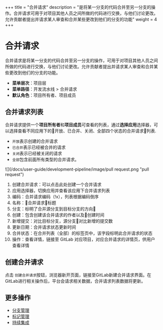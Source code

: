+++
title = "合并请求"
description = "是将某一分支的代码合并至另一分支的操作。合并请求可用于对项目其他人员之间所做的代码进行交换，与他们讨论更改。允许贡献者提出并请求某人审查和合并某些更改到他们的分支的功能"
weight = 4
+++

# 合并请求

合并请求是将某一分支的代码合并至另一分支的操作，可用于对项目其他人员之间所做的代码进行交换，与他们讨论更改。允许贡献者提出并请求某人审查和合并某些更改到他们的分支的功能。

- **菜单层次**：项目层
- **菜单路径**：开发流水线 > 合并请求
- **默认角色**：项目所有者、项目成员

## 合并请求列表

合并请求提供一个**项目所有者**和**项目成员**可查看的列表，通过**选择应用**选择器，可以选择查看不同应用下的开放、已合并、关闭、全部四个状态的合并请求列表.

 - `开放`表示创建的合并请求
 - `已合并`表示已经被合并的请求
 - `关闭`表示已经被关闭的请求
 - `全部`包含前面所有类型的合并请求。

![](/docs/user-guide/development-pipeline/image/pull request.png "pull request")

1. 创建合并请求：可以点击此处创建一个合并请求
1. 应用选择器，切换应用并查看该应用下合并请求列表
1. 编码：合并请求编码（!x），列表根据编码倒序
1. 名称：合并请求标题
1. 分支：标明了合并源分支到目标分支的方向
1. 创建：包含创建该合并请求的作者以及创建时间
1. 新增提交：对比目标分支，源分支对比新增的提交数
1. 更新日期：合并请求状态更新时间
1. 合并状态：在合并列表（全部）的标签页中，该字段标明此合并请求的状态
1. 操作：查看详情，链接至 GitLab 对应项目，对应合并请求的详情页，供用户查看详情

## 创建合并请求

  点击 `创建合并请求`按钮，浏览器新开页面，链接至GitLab新建合并请求界面。在GitLab进行相关操作后，平台会请求相关数据，合并请求列表数据将更新。

## 更多操作
- [分支管理](../branch)
- [标记管理](../tag)
- [持续集成](../continuous-integration)